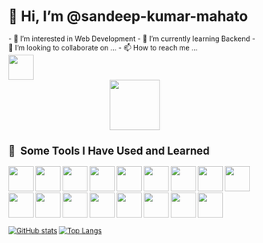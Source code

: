 <h1>👋 Hi, I’m @sandeep-kumar-mahato</h1>
- 👀 I’m interested in Web Development
- 🌱 I’m currently learning Backend
- 💞️ I’m looking to collaborate on ...
- 📫 How to reach me ...
<div>
 <a href="https://www.instagram.com/sandeep.mahato.3726/">
  <img src="https://user-images.githubusercontent.com/99877113/230367737-82bd815d-bb23-4df4-9175-a775ef3702ad.png" width="50"/>
 </a>
</div>

<!---
sandeep-kumar-mahato/sandeep-kumar-mahato is a ✨ special ✨ repository because its `README.md` (this file) appears on your GitHub profile.
You can click the Preview link to take a look at your changes.
--->


<div id="header" align="center">
 <img src="https://media.giphy.com/media/M9gbBd9nbDrOTu1Mqx/giphy.gif" width="100"/>
</div>



<h2> 🚀 &nbsp;Some Tools I Have Used and Learned</h2>
<p align="left">
 <img src="https://cdn.jsdelivr.net/gh/devicons/devicon/icons/html5/html5-original.svg" width="50" />
 <img src="https://cdn.jsdelivr.net/gh/devicons/devicon/icons/css3/css3-original.svg" width="50" />
 <img src="https://cdn.jsdelivr.net/gh/devicons/devicon/icons/tailwindcss/tailwindcss-original-wordmark.svg" width="50" />
 <img src="https://cdn.jsdelivr.net/gh/devicons/devicon/icons/bootstrap/bootstrap-original.svg" width="50" />
 <img src="https://cdn.jsdelivr.net/gh/devicons/devicon/icons/javascript/javascript-original.svg" width="50" />
 <img src="https://cdn.jsdelivr.net/gh/devicons/devicon/icons/babel/babel-original.svg" width="50" />
 <img src="https://cdn.jsdelivr.net/gh/devicons/devicon/icons/npm/npm-original-wordmark.svg" width="50" />
 <img src="https://cdn.jsdelivr.net/gh/devicons/devicon/icons/react/react-original-wordmark.svg" width="50" />
 <img src="https://cdn.jsdelivr.net/gh/devicons/devicon/icons/nodejs/nodejs-original-wordmark.svg" width="50" />
 <img src="https://cdn.jsdelivr.net/gh/devicons/devicon/icons/nextjs/nextjs-original-wordmark.svg" width="50" />
 <img src="https://cdn.jsdelivr.net/gh/devicons/devicon/icons/mongodb/mongodb-original-wordmark.svg" width="50" />
 <img src="https://cdn.jsdelivr.net/gh/devicons/devicon/icons/git/git-original-wordmark.svg" width="50" />
 <img src="https://cdn.jsdelivr.net/gh/devicons/devicon/icons/github/github-original-wordmark.svg" width="50" />
 <img src="https://cdn.jsdelivr.net/gh/devicons/devicon/icons/vscode/vscode-original.svg" width="50" />
 <img src="https://cdn.jsdelivr.net/gh/devicons/devicon/icons/atom/atom-original-wordmark.svg" width="50" />
 <img src="https://cdn.jsdelivr.net/gh/devicons/devicon/icons/codepen/codepen-original-wordmark.svg" width="50" />
 <img src="https://cdn.jsdelivr.net/gh/devicons/devicon/icons/canva/canva-original.svg" width="50" />
</p>

 [![GitHub stats](https://github-readme-stats.vercel.app/api?username=sandeep-kumar-mahato)](https://github.com/anuraghazra/github-readme-stats)
 [![Top Langs](https://github-readme-stats.vercel.app/api/top-langs/?username=sandeep-kumar-mahato)](https://github.com/anuraghazra/github-readme-stats)


